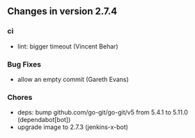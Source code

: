 ## Changes in version 2.7.4

### ci

* lint: bigger timeout (Vincent Behar)

### Bug Fixes

* allow an empty commit (Gareth Evans)

### Chores

* deps: bump github.com/go-git/go-git/v5 from 5.4.1 to 5.11.0 (dependabot[bot])
* upgrade image to 2.7.3 (jenkins-x-bot)
